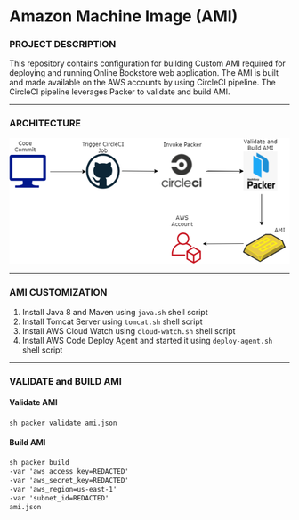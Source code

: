 # Amazon Machine Image (AMI)

### PROJECT DESCRIPTION

This repository contains configuration for building Custom AMI required for deploying and running Online Bookstore web application. The AMI is built and made available on the AWS accounts by using CircleCI pipeline. The CircleCI pipeline leverages Packer to validate and build AMI.

---

### ARCHITECTURE

<img alt="Architecture" src="https://github.com/v-abhishek/amazon-machine-image/blob/main/images/Architecture.png" />

---

### AMI CUSTOMIZATION

1. Install Java 8 and Maven using ```java.sh``` shell script
2. Install Tomcat Server using ```tomcat.sh``` shell script
3. Install AWS Cloud Watch using ```cloud-watch.sh``` shell script
4. Install AWS Code Deploy Agent and started it using ```deploy-agent.sh``` shell script

---

### VALIDATE and BUILD AMI

#### Validate AMI

``` sh packer validate ami.json ```

#### Build AMI

``` 
sh packer build
-var 'aws_access_key=REDACTED'
-var 'aws_secret_key=REDACTED'
-var 'aws_region=us-east-1'
-var 'subnet_id=REDACTED'
ami.json 
```

